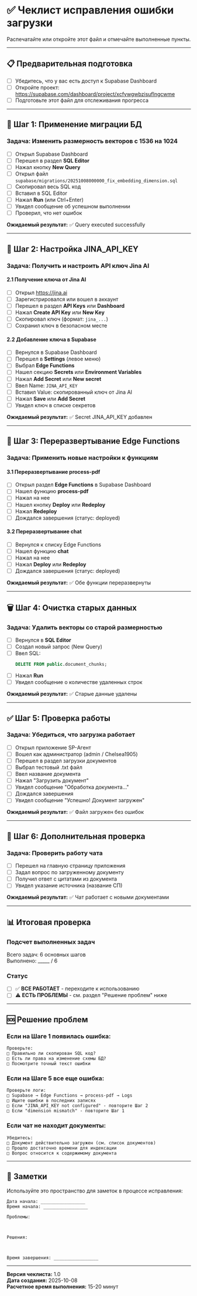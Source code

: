 # ✅ Чеклист исправления ошибки загрузки

Распечатайте или откройте этот файл и отмечайте выполненные пункты.

---

## 📋 Предварительная подготовка

- [ ] Убедитесь, что у вас есть доступ к Supabase Dashboard
- [ ] Откройте проект: https://supabase.com/dashboard/project/xcfywgwbzisuflngcwme
- [ ] Подготовьте этот файл для отслеживания прогресса

---

## 🔧 Шаг 1: Применение миграции БД

### Задача: Изменить размерность векторов с 1536 на 1024

- [ ] Открыл Supabase Dashboard
- [ ] Перешел в раздел **SQL Editor**
- [ ] Нажал кнопку **New Query**
- [ ] Открыл файл `supabase/migrations/20251008000000_fix_embedding_dimension.sql`
- [ ] Скопировал весь SQL код
- [ ] Вставил в SQL Editor
- [ ] Нажал **Run** (или Ctrl+Enter)
- [ ] Увидел сообщение об успешном выполнении
- [ ] Проверил, что нет ошибок

**Ожидаемый результат:** ✅ Query executed successfully

---

## 🔑 Шаг 2: Настройка JINA_API_KEY

### Задача: Получить и настроить API ключ Jina AI

#### 2.1 Получение ключа от Jina AI

- [ ] Открыл https://jina.ai
- [ ] Зарегистрировался или вошел в аккаунт
- [ ] Перешел в раздел **API Keys** или **Dashboard**
- [ ] Нажал **Create API Key** или **New Key**
- [ ] Скопировал ключ (формат: `jina_...`)
- [ ] Сохранил ключ в безопасном месте

#### 2.2 Добавление ключа в Supabase

- [ ] Вернулся в Supabase Dashboard
- [ ] Перешел в **Settings** (левое меню)
- [ ] Выбрал **Edge Functions**
- [ ] Нашел секцию **Secrets** или **Environment Variables**
- [ ] Нажал **Add Secret** или **New secret**
- [ ] Ввел Name: `JINA_API_KEY`
- [ ] Вставил Value: скопированный ключ от Jina AI
- [ ] Нажал **Save** или **Add Secret**
- [ ] Увидел ключ в списке секретов

**Ожидаемый результат:** ✅ Secret JINA_API_KEY добавлен

---

## 🔄 Шаг 3: Переразвертывание Edge Functions

### Задача: Применить новые настройки к функциям

#### 3.1 Переразвертывание process-pdf

- [ ] Открыл раздел **Edge Functions** в Supabase Dashboard
- [ ] Нашел функцию **process-pdf**
- [ ] Нажал на нее
- [ ] Нашел кнопку **Deploy** или **Redeploy**
- [ ] Нажал **Redeploy**
- [ ] Дождался завершения (статус: deployed)

#### 3.2 Переразвертывание chat

- [ ] Вернулся к списку Edge Functions
- [ ] Нашел функцию **chat**
- [ ] Нажал на нее
- [ ] Нажал **Deploy** или **Redeploy**
- [ ] Дождался завершения (статус: deployed)

**Ожидаемый результат:** ✅ Обе функции переразвернуты

---

## 🗑️ Шаг 4: Очистка старых данных

### Задача: Удалить векторы со старой размерностью

- [ ] Вернулся в **SQL Editor**
- [ ] Создал новый запрос (New Query)
- [ ] Ввел SQL:
  ```sql
  DELETE FROM public.document_chunks;
  ```
- [ ] Нажал **Run**
- [ ] Увидел сообщение о количестве удаленных строк

**Ожидаемый результат:** ✅ Старые данные удалены

---

## ✅ Шаг 5: Проверка работы

### Задача: Убедиться, что загрузка работает

- [ ] Открыл приложение SP-Агент
- [ ] Вошел как администратор (admin / Chelsea1905)
- [ ] Перешел в раздел загрузки документов
- [ ] Выбрал тестовый .txt файл
- [ ] Ввел название документа
- [ ] Нажал "Загрузить документ"
- [ ] Увидел сообщение "Обработка документа..."
- [ ] Дождался завершения
- [ ] Увидел сообщение "Успешно! Документ загружен"

**Ожидаемый результат:** ✅ Файл загружен без ошибок

---

## 🧪 Шаг 6: Дополнительная проверка

### Задача: Проверить работу чата

- [ ] Перешел на главную страницу приложения
- [ ] Задал вопрос по загруженному документу
- [ ] Получил ответ с цитатами из документа
- [ ] Увидел указание источника (название СП)

**Ожидаемый результат:** ✅ Чат работает с новыми документами

---

## 📊 Итоговая проверка

### Подсчет выполненных задач

Всего задач: 6 основных шагов  
Выполнено: _____ / 6

### Статус

- [ ] ✅ **ВСЕ РАБОТАЕТ** - переходите к использованию
- [ ] ⚠️ **ЕСТЬ ПРОБЛЕМЫ** - см. раздел "Решение проблем" ниже

---

## 🆘 Решение проблем

### Если на Шаге 1 появилась ошибка:
```
Проверьте:
□ Правильно ли скопирован SQL код?
□ Есть ли права на изменение схемы БД?
□ Посмотрите точный текст ошибки
```

### Если на Шаге 5 все еще ошибка:
```
Проверьте логи:
□ Supabase → Edge Functions → process-pdf → Logs
□ Ищите ошибки в последних записях
□ Если "JINA_API_KEY not configured" - повторите Шаг 2
□ Если "dimension mismatch" - повторите Шаг 1
```

### Если чат не находит документы:
```
Убедитесь:
□ Документ действительно загружен (см. список документов)
□ Прошло достаточно времени для индексации
□ Вопрос относится к содержимому документа
```

---

## 📝 Заметки

Используйте это пространство для заметок в процессе исправления:

```
Дата начала: _________________
Время начала: _________________

Проблемы:



Решения:



Время завершения: _________________
```

---

**Версия чеклиста:** 1.0  
**Дата создания:** 2025-10-08  
**Расчетное время выполнения:** 15-20 минут


